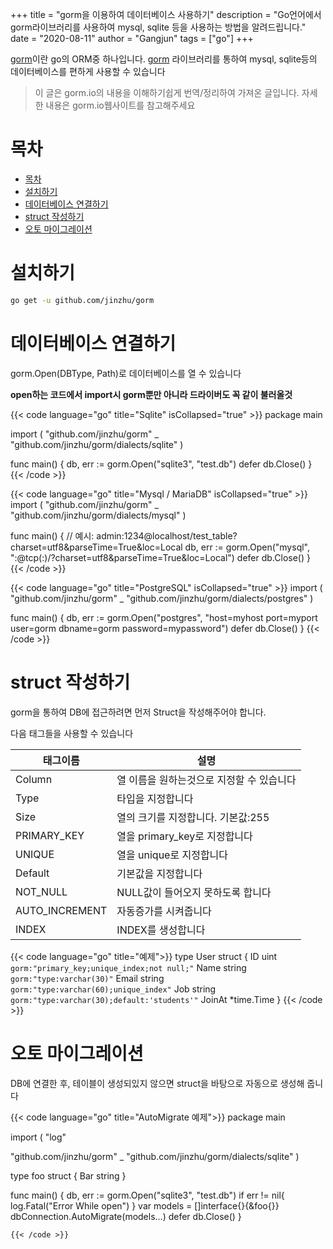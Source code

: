 +++
title = "gorm을 이용하여 데이터베이스 사용하기"
description = "Go언어에서 gorm라이브러리를 사용하여 mysql, sqlite 등을 사용하는 방법을 알려드립니다."
date = "2020-08-11" 
author = "Gangjun"
tags = ["go"]
+++

[gorm](https://gorm.io)이란 go의 ORM중 하나입니다. [gorm](https://gorm.io) 라이브러리를 통하여 mysql, sqlite등의 데이터베이스를 편하게 사용할 수 있습니다

> 이 글은 gorm.io의 내용을 이해하기쉽게 번역/정리하여 가져온 글입니다. 자세한 내용은 gorm.io웹사이트를 참고해주세요

# 목차
- [목차](#목차)
- [설치하기](#설치하기)
- [데이터베이스 연결하기](#데이터베이스-연결하기)
- [struct 작성하기](#struct-작성하기)
- [오토 마이그레이션](#오토-마이그레이션)
# 설치하기
```bash
go get -u github.com/jinzhu/gorm
```

# 데이터베이스 연결하기
gorm.Open(DBType, Path)로 데이터베이스를 열 수 있습니다

**open하는 코드에서 import시 gorm뿐만 아니라 드라이버도 꼭 같이 불러올것** 

{{< code language="go" title="Sqlite" isCollapsed="true" >}}
package main

import (
  "github.com/jinzhu/gorm"
  _ "github.com/jinzhu/gorm/dialects/sqlite"
)

func main() {
  db, err := gorm.Open("sqlite3", "test.db")
  defer db.Close()
}
{{< /code >}}

{{< code language="go" title="Mysql / MariaDB" isCollapsed="true" >}}
import (
  "github.com/jinzhu/gorm"
  _ "github.com/jinzhu/gorm/dialects/mysql"
)

func main() {
  // 예시: admin:1234@localhost/test_table?charset=utf8&parseTime=True&loc=Local
  db, err := gorm.Open("mysql", "<user>:<password>@tcp(<hostname>:<port>)/<dbname>?charset=utf8&parseTime=True&loc=Local")
  defer db.Close()
}
{{< /code >}}


{{< code language="go" title="PostgreSQL" isCollapsed="true" >}}
import (
  "github.com/jinzhu/gorm"
  _ "github.com/jinzhu/gorm/dialects/postgres"
)

func main() {
  db, err := gorm.Open("postgres", "host=myhost port=myport user=gorm dbname=gorm password=mypassword")
  defer db.Close()
}
{{< /code >}}


# struct 작성하기
gorm을 통하여 DB에 접근하려면 먼저 Struct을 작성해주어야 합니다.

다음 태그들을 사용할 수 있습니다

| 태그이름       | 설명                                      |
|----------------|-------------------------------------------|
| Column         | 열 이름을 원하는것으로 지정할 수 있습니다 |
| Type           | 타입을 지정합니다                         |
| Size           | 열의 크기를 지정합니다. 기본값:255        |
| PRIMARY_KEY    | 열을 primary_key로 지정합니다             |
| UNIQUE         | 열을 unique로 지정합니다                  |
| Default        | 기본값을 지정합니다                       |
| NOT_NULL       | NULL값이 들어오지 못하도록 합니다         |
| AUTO_INCREMENT | 자동증가를 시켜줍니다                     |
| INDEX          | INDEX를 생성합니다                        |

{{< code language="go" title="예제">}}
type User struct {
    ID        uint `gorm:"primary_key;unique_index;not null;"` 
    Name      string `gorm:"type:varchar(30)"`
    Email     string `gorm:"type:varchar(60);unique_index"`
    Job       string `gorm:"type:varchar(30);default:'students'"`
    JoinAt    *time.Time
}
{{< /code >}}

# 오토 마이그레이션
DB에 연결한 후, 테이블이 생성되있지 않으면 struct을 바탕으로 자동으로 생성해 줍니다

{{< code language="go" title="AutoMigrate 예제">}}
package main

import (
  "log"

  "github.com/jinzhu/gorm"
  _ "github.com/jinzhu/gorm/dialects/sqlite"
)

type foo struct {
  Bar   string
}
  

func main() {
  db, err := gorm.Open("sqlite3", "test.db")
  if err != nil{
    log.Fatal("Error While open")
  }
  var models = []interface{}{&foo{}}
	dbConnection.AutoMigrate(models...)
  defer db.Close()
}
```
{{< /code >}}
